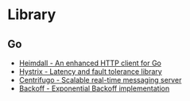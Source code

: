 # Library

## Go

- [Heimdall - An enhanced HTTP client for Go](https://github.com/gojek/heimdall)
- [Hystrix - Latency and fault tolerance library](https://github.com/afex/hystrix-go)
- [Centrifugo - Scalable real-time messaging server](https://github.com/centrifugal/centrifugo)
- [Backoff - Exponential Backoff implementation](https://github.com/cenkalti/backoff)
